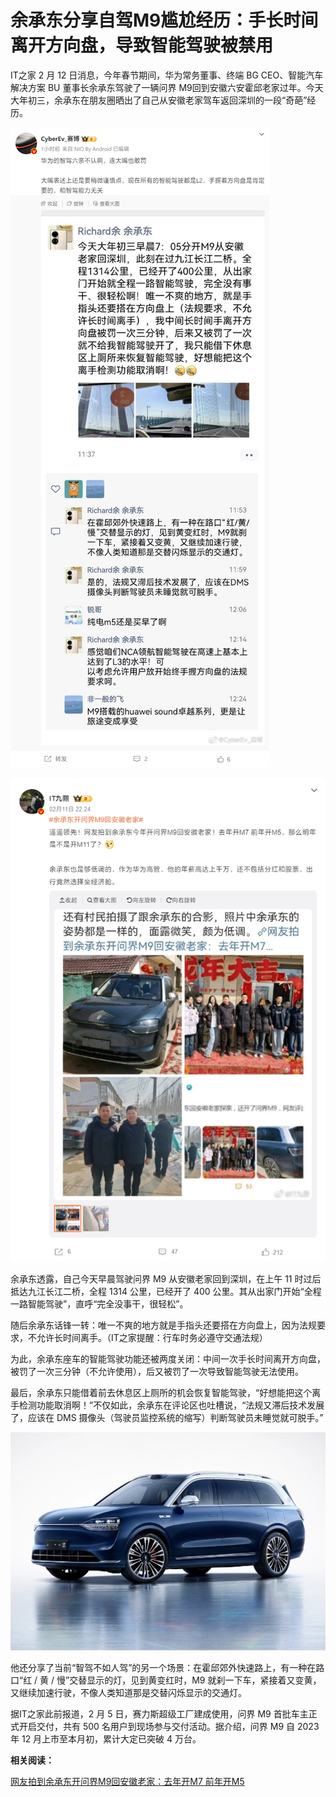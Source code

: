 # 余承东分享自驾M9尴尬经历：手长时间离开方向盘，导致智能驾驶被禁用

IT之家 2 月 12 日消息，今年春节期间，华为常务董事、终端 BG CEO、智能汽车解决方案 BU 董事长余承东驾驶了一辆问界
M9回到安徽六安霍邱老家过年。今天大年初三，余承东在朋友圈晒出了自己从安徽老家驾车返回深圳的一段“奇葩”经历。

![23af1b3fe859ab746633930152d559cd.jpg](https://raw.githubusercontent.com/qqhsx/qqnews_image/main/2024/02/12/余承东分享自驾M9尴尬经历：手长时间离开方向盘，导致智能驾驶被禁用/23af1b3fe859ab746633930152d559cd.jpg)

![9efa546c3994bf902896aa6cb4bed060.jpg](https://raw.githubusercontent.com/qqhsx/qqnews_image/main/2024/02/12/余承东分享自驾M9尴尬经历：手长时间离开方向盘，导致智能驾驶被禁用/9efa546c3994bf902896aa6cb4bed060.jpg)

余承东透露，自己今天早晨驾驶问界 M9 从安徽老家回到深圳，在上午 11 时过后抵达九江长江二桥，全程 1314 公里，已经开了 400
公里。其从出家门开始“全程一路智能驾驶”，直呼“完全没事干，很轻松”。

随后余承东话锋一转：唯一不爽的地方就是手指头还要搭在方向盘上，因为法规要求，不允许长时间离手。（IT之家提醒：行车时务必遵守交通法规）

为此，余承东座车的智能驾驶功能还被两度关闭：中间一次手长时间离开方向盘，被罚了一次三分钟（不允许使用），后又被罚了一次导致智能驾驶无法使用。

最后，余承东只能借着前去休息区上厕所的机会恢复智能驾驶，“好想能把这个离手检测功能取消啊！”不仅如此，余承东在评论区也吐槽说，“法规又滞后技术发展了，应该在
DMS 摄像头（驾驶员监控系统的缩写）判断驾驶员未睡觉就可脱手。”

![d6401ccb1480166c5e5c9b5f517eea9f.jpg](https://raw.githubusercontent.com/qqhsx/qqnews_image/main/2024/02/12/余承东分享自驾M9尴尬经历：手长时间离开方向盘，导致智能驾驶被禁用/d6401ccb1480166c5e5c9b5f517eea9f.jpg)

他还分享了当前“智驾不如人驾”的另一个场景：在霍邱郊外快速路上，有一种在路口“红 / 黄 / 慢”交替显示的灯，见到黄变红时，M9
就刹一下车，紧接着又变黄，又继续加速行驶，不像人类知道那是交替闪烁显示的交通灯。

据IT之家此前报道，2 月 5 日，赛力斯超级工厂建成使用，问界 M9 首批车主正式开启交付，共有 500 名用户到现场参与交付活动。据介绍，问界 M9 自
2023 年 12 月上市至本月初，累计大定已突破 4 万台。

**相关阅读：**

[网友拍到余承东开问界M9回安徽老家：去年开M7 前年开M5](https://news.qq.com/rain/a/20240211A04BB500)

